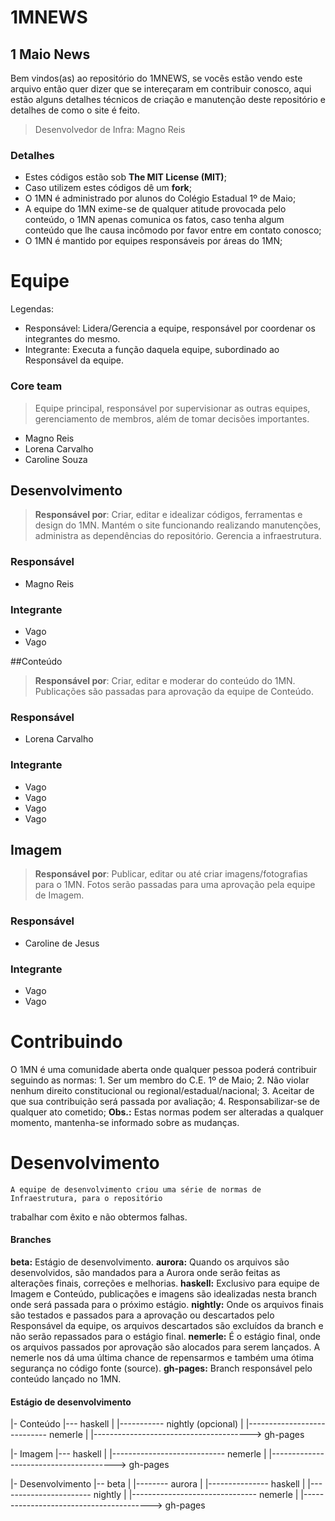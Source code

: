 # 1MNEWS
## 1 Maio News
	
Bem vindos(as) ao repositório do 1MNEWS, se vocês estão vendo este arquivo então quer dizer 
que se intereçaram em contribuir conosco, aqui estão alguns detalhes técnicos de criação
 e manutenção deste repositório e detalhes de como o site é feito.

> Desenvolvedor de Infra: Magno Reis

### Detalhes

- Estes códigos estão sob **The MIT License (MIT)**;
- Caso utilizem estes códigos dê um **fork**;
- O 1MN é administrado por alunos do Colégio Estadual 1º de Maio;
- A equipe do 1MN exime-se de qualquer atitude provocada pelo conteúdo, o 1MN apenas comunica
 os fatos, caso tenha algum conteúdo que lhe causa incômodo por favor entre em contato conosco;
- O 1MN é mantido por equipes responsáveis por áreas do 1MN;

# Equipe
Legendas:
- Responsável: Lidera/Gerencia a equipe, responsável por coordenar os integrantes do mesmo.
- Integrante: Executa a função daquela equipe, subordinado ao Responsável da equipe.

 
### Core team
> Equipe principal, responsável por supervisionar as outras equipes, gerenciamento de membros, 
além  de tomar decisões importantes.

- Magno Reis
- Lorena Carvalho
- Caroline Souza

## Desenvolvimento
> **Responsável por**: Criar, editar e idealizar códigos, ferramentas e design do 1MN. Mantém o
 site funcionando realizando manutenções, administra as dependências do repositório. 
Gerencia a infraestrutura.

### Responsável
- Magno Reis

### Integrante
- Vago
- Vago

##Conteúdo
> **Responsável por**: Criar, editar e moderar do conteúdo do 1MN. Publicações são passadas
 para aprovação da equipe de Conteúdo.

### Responsável
- Lorena Carvalho

### Integrante
- Vago
- Vago
- Vago
- Vago

## Imagem
> **Responsável por**: Publicar, editar ou até criar imagens/fotografias para o 1MN. Fotos serão 
passadas para uma aprovação pela equipe de Imagem.

### Responsável
- Caroline de Jesus

### Integrante
- Vago
- Vago

# Contribuindo

O 1MN é uma comunidade aberta onde qualquer pessoa poderá contribuir seguindo as normas:
	1. Ser um membro do C.E. 1º de Maio;
	2. Não violar nenhum direito constitucional ou regional/estadual/nacional;
	3. Aceitar de que sua contribuição será passada por avaliação;
	4. Responsabilizar-se de qualquer ato cometido;
**Obs.:** Estas normas podem ser alteradas a qualquer momento, mantenha-se informado 
sobre as mudanças.



# Desenvolvimento

	A equipe de desenvolvimento criou uma série de normas de Infraestrutura, para o repositório 
trabalhar com êxito e não obtermos falhas.

#### Branches

**beta:** Estágio de desenvolvimento.
**aurora:** Quando os arquivos são desenvolvidos, são mandados para a Aurora onde serão feitas
as alterações finais, correções e melhorias.
**haskell:** Exclusivo para equipe de Imagem e Conteúdo, publicações e imagens são idealizadas
nesta branch onde será passada para o próximo estágio.
**nightly:** Onde os arquivos finais são testados e passados para a aprovação ou descartados pelo 
Responsável da equipe, os arquivos descartados são excluídos da branch e não serão repassados para
 o estágio final.
**nemerle:** É o estágio final, onde os arquivos passados por aprovação são alocados para serem 
lançados. A nemerle nos dá uma última chance de repensarmos e também uma ótima segurança no código 
fonte (source).
**gh-pages:** Branch responsável pelo conteúdo lançado no 1MN.

#### Estágio de desenvolvimento


|- Conteúdo
|--- haskell |
|----------- nightly (opcional) |
|---------------------------- nemerle |
|---------------------------------------> gh-pages

|- Imagem
|--- haskell |
|---------------------------- nemerle |
|---------------------------------------> gh-pages

|- Desenvolvimento
|-- beta |
|-------- aurora |
|--------------- haskell |
|----------------------- nightly |
|------------------------------- nemerle |
|----------------------------------------> gh-pages



	
